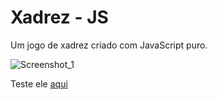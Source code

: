 # Xadrez - JS

Um jogo de xadrez criado com JavaScript puro.

![Screenshot_1](https://github.com/rickzyinho/Xadrez-JS/assets/140854832/a6777c35-9199-43db-b969-c3187229ce35)

Teste ele <a href="https://rickzyinho.github.io/Xadrez-JS/" target="_blank">aqui</a>
